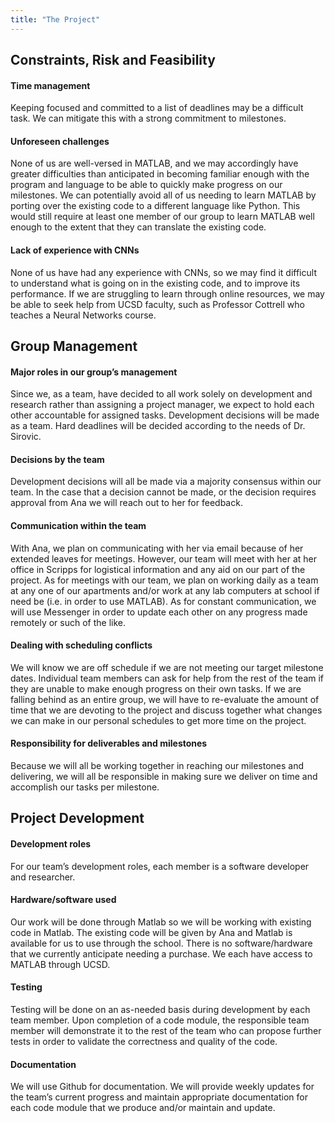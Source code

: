 ```yaml
---
title: "The Project"
---
```


## Constraints, Risk and Feasibility 


#### Time management

Keeping focused and committed to a list of deadlines may be a difficult task.  We can mitigate this with a strong commitment to milestones.

#### Unforeseen challenges

None of us are well-versed in MATLAB, and we may accordingly have greater difficulties than anticipated in becoming familiar enough with the program and language to be able to quickly make progress on our milestones.  We can potentially avoid all of us needing to learn MATLAB by porting over the existing code to a different language like Python.  This would still require at least one member of our group to learn MATLAB well enough to the extent that they can translate the existing code.

#### Lack of experience with CNNs

None of us have had any experience with CNNs, so we may find it difficult to understand what is going on in the existing code, and to improve its performance.  If we are struggling to learn through online resources, we may be able to seek help from UCSD faculty, such as Professor Cottrell who teaches a Neural Networks course.

## Group Management

#### Major roles in our group’s management
Since we, as a team, have decided to all work solely on development and research rather than assigning a project manager, we expect to hold each other accountable for assigned tasks. Development decisions will be made as a team. Hard deadlines will be decided according to the needs of Dr. Sirovic.  

#### Decisions by the team
Development decisions will all be made via a majority consensus within our team. In the case that a decision cannot be made, or the decision requires approval from Ana we will reach out to her for feedback. 

#### Communication within the team
With Ana, we plan on communicating with her via email because of her extended leaves for meetings. However, our team will meet with her at her office in Scripps for logistical information and any aid on our part of the project. As for meetings with our team, we plan on working daily as a team at any one of our apartments and/or work at any lab computers at school if need be (i.e. in order to use MATLAB). As for constant communication, we will use Messenger in order to update each other on any progress made remotely or such of the like. 

#### Dealing with scheduling conflicts
We will know we are off schedule if we are not meeting our target milestone dates.  Individual team members can ask for help from the rest of the team if they are unable to make enough progress on their own tasks.  If we are falling behind as an entire group, we will have to re-evaluate the amount of time that we are devoting to the project and discuss together what changes we can make in our personal schedules to get more time on the project.

#### Responsibility for deliverables and milestones
Because we will all be working together in reaching our milestones and delivering, we will all be responsible in making sure we deliver on time and accomplish our tasks per milestone. 


## Project Development

#### Development roles
For our team’s development roles, each member is a software developer and researcher. 

#### Hardware/software used
Our work will be done through Matlab so we will be working with existing code in Matlab. The existing code will be given by Ana and Matlab is available for us to use through the school.  There is no software/hardware that we currently anticipate needing a purchase.  We each have access to MATLAB through UCSD.

#### Testing
Testing will be done on an as-needed basis during development by each team member.  Upon completion of a code module, the responsible team member will demonstrate it to the rest of the team who can propose further tests in order to validate the correctness and quality of the code.

#### Documentation
We will use Github for documentation.  We will provide weekly updates for the team’s current progress and maintain appropriate documentation for each code module that we produce and/or maintain and update.
